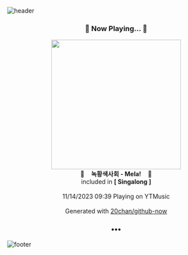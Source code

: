 ![header](https://capsule-render.vercel.app/api?type=wave&height=170&section=header&fontColor=090707&fontAlignX=45&fontAlignY=65&fontSize=100)

<h3 align="center">🎵 Now Playing... 🎵</h3>
<p align="center">
  <a href="https://music.youtube.com/watch?v=wzslO9QbDAQ">
    <img width="300" src="https://lh3.googleusercontent.com/-BEztfsDGO0IBhZqiBsxGt67C4wlqYnuQuJjOj4PiDPlLkDGyG-YhQCYQcySuhnBwIZhOTZHJVUwJ6CTqg">
  </a>
  <br>
  🎵&nbsp&nbsp&nbsp <b>녹황색사회 - Mela!</b> &nbsp&nbsp&nbsp🎵
  <br>
  included in <b>[ Singalong ]</b>
  
  <br />
  <br />
  11/14/2023 09:39 Playing on YTMusic
  <br />
  <br />
  Generated with <a href="https://github.com/20chan/github-now">20chan/github-now</a>
</p>

<h3 align="center">•••</h3>

![footer](https://capsule-render.vercel.app/api?type=wave&height=150&section=footer)
